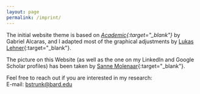 ```yaml
---
layout: page
permalink: /imprint/
---
```


The initial website theme is based on *[Academic](https://github.com/gaalcaras/academic){:target="_blank"}* by Gabriel Alcaras, and I adapted most of the graphical adjustments by [Lukas Lehner](https://lukaslehner.github.io){:target="_blank"}.

The picture on this Website (as well as the one on my LinkedIn and Google Scholar profiles) has been taken by [Sanne Molenaar](https://sannemolenaar.com){:target="_blank"}.

Feel free to reach out if you are interested in my research: \
E-mail: [bstrunk@bard.edu](bstrunk@bard.edu) 

